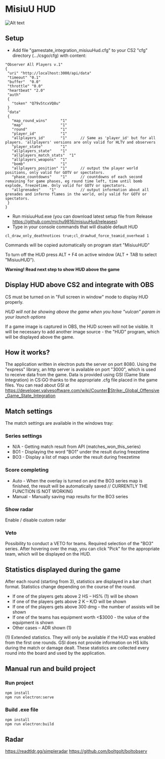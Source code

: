 # MisiuU HUD

![Alt text](/src/assets/git/screen1.png?raw=true 'Preview')

## Setup

- Add file "gamestate_integration_misiuuHud.cfg" to your CS2 "cfg" directory (.../csgo/cfg) with content:

```
"Observer All Players v.1"
{
 "uri" "http://localhost:3000/api/data"
 "timeout" "0.1"
 "buffer"  "0.0"
 "throttle" "0.0"
 "heartbeat" "2.0"
 "auth"
 {
   "token" "Q79v5tcxVQ8u"
 }
 "data"
 {
   "map_round_wins"      "1"
   "map"                 "1"
   "round"               "1"
   "player_id"           "1"
   "allplayers_id"       "1"      // Same as 'player_id' but for all players. 'allplayers' versions are only valid for HLTV and observers
   "player_state"        "1"
   "allplayers_state"    "1"
   "allplayers_match_stats"  "1"
   "allplayers_weapons"  "1"
   "bomb"                "1"
   "allplayers_position" "1"      // output the player world positions, only valid for GOTV or spectators.
   "phase_countdowns"    "1"      // countdowns of each second remaining for game phases, eg round time left, time until bomb explode, freezetime. Only valid for GOTV or spectators.
   "allgrenades"    "1"           // output information about all grenades and inferno flames in the world, only valid for GOTV or spectators.
 }
}
```

- Run misiuuHud.exe (you can download latest setup file from Release https://github.com/michu9816/misiuuHud/releases)
- Type in your console commands that will disable default HUD

```
cl_draw_only_deathnotices true;cl_drawhud_force_teamid_overhead 1
```

Commands will be copied automatically on program start "MisiuuHUD"

To turn off the HUD press ALT + F4 on active window (ALT + TAB to select "MisiuuHUD").

**Warning! Read next step to show HUD above the game**

## Display HUD above CS2 and integrate with OBS

CS must be turned on in "Full screen in window" mode to display HUD properly.

_HUD will not be showing above the game when you have "vulcan" param in your launch options_

If a game image is captured in OBS, the HUD screen will not be visible. It will be necessary to add another image source - the "HUD" program, which will be displayed above the game.

## How it works?

The application written in electron puts the server on port 8080.
Using the "express" library, an http server is available on port "3000", which is used to receive data from the game. Data is provided using GSI (Game State Integration) in CS:GO thanks to the appropriate .cfg file placed in the game files.
You can read about GSI at https://developer.valvesoftware.com/wiki/CounterStrike:_Global_Offensive_Game_State_Integration

## Match settings

The match settings are available in the windows tray:

### Series settings

- N/A - Getting match result from API (matches_won_this_series)
- BO1 - Displaying the word "BO1" under the result during freezetime
- BO3 - Display a list of maps under the result during freezetime

### Score completing

- Auto - When the overlay is turned on and the BO3 series map is finished, the result will be automatically saved // CURRENTLY THE FUNCTION IS NOT WORKING
- Manual - Manually saving map results for the BO3 series

### Show radar

Enable / disable custom radar

### Veto

Possibility to conduct a VETO for teams. Required selection of the "BO3" series. After hovering over the map, you can click "Pick" for the appropriate team, which will be displayed on the HUD.

## Statistics displayed during the game

After each round (starting from 3), statistics are displayed in a bar chart format.
Statistics change depending on the course of the round.

- If one of the players gets above 2 HS – HS% (1) will be shown
- If one of the players gets above 2 K – K/D will be shown
- If one of the players gets above 300 dmg – the number of assists will be shown
- If one of the teams has equipment worth <$3000 - the value of the equipment is shown
- Other cases – ADR shown (1)

(1) Extended statistics. They will only be available if the HUD was enabled from the first one rounds. GSI does not provide information on HS kills during the match or damage dealt. These statistics are collected every round into the board and used by the application.

## Manual run and build project

### Run project

```
npm install
npm run electron:serve
```

### Build .exe file

```
npm install
npm run electron:build
```

## Radar

https://readtldr.gg/simpleradar
https://github.com/boltgolt/boltobserv

